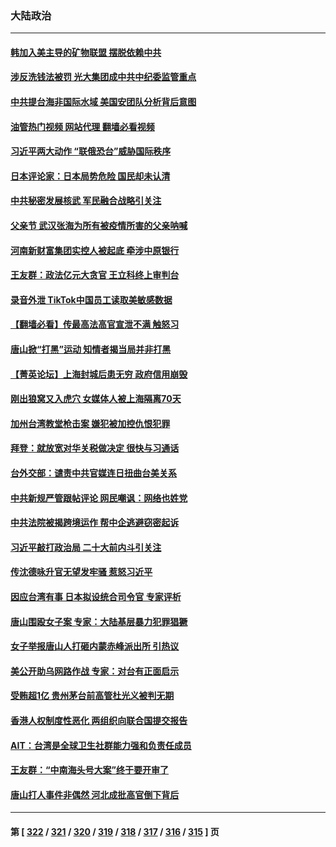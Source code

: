 ### 大陆政治
---
#### [韩加入美主导的矿物联盟 摆脱依赖中共](../../pages/ncid277/n13762929.md?06200445) 
#### [涉反洗钱法被罚 光大集团成中共中纪委监管重点](../../pages/ncid277/n13762920.md?06200445) 
#### [中共提台海非国际水域 美国安团队分析背后意图](../../pages/ncid277/n13762899.md?06200445) 
#### [油管热门视频 网站代理 翻墙必看视频](http://209.222.30.114:81/youtube.html?06200445)
#### [习近平两大动作 “联俄恐台”威胁国际秩序](../../pages/ncid277/n13762908.md?06200445) 
#### [日本评论家：日本局势危险 国民却未认清](../../pages/ncid277/n13762901.md?06200445) 
#### [中共秘密发展核武 军民融合战略引关注](../../pages/ncid277/n13762850.md?06200445) 
#### [父亲节 武汉张海为所有被疫情所害的父亲呐喊](../../pages/ncid277/n13762770.md?06200445) 
#### [河南新财富集团实控人被起底 牵涉中原银行](../../pages/ncid277/n13762741.md?06200445) 
#### [王友群：政法亿元大贪官 王立科终上审判台](../../pages/ncid277/n13762583.md?06200445) 
#### [录音外泄 TikTok中国员工读取美敏感数据](../../pages/ncid277/n13762495.md?06200445) 
#### [【翻墙必看】传最高法高官宣泄不满 触怒习](../../pages/ncid277/n13762580.md?06200445) 
#### [唐山掀“打黑”运动 知情者揭当局并非打黑](../../pages/ncid277/n13762504.md?06200445) 
#### [【菁英论坛】上海封城后患无穷 政府信用崩毁](../../pages/ncid277/n13762424.md?06200445) 
#### [刚出狼窝又入虎穴 女媒体人被上海隔离70天](../../pages/ncid277/n13762308.md?06200445) 
#### [加州台湾教堂枪击案 嫌犯被加控仇恨犯罪](../../pages/ncid277/n13762434.md?06200445) 
#### [拜登：就放宽对华关税做决定 很快与习通话](../../pages/ncid277/n13762428.md?06200445) 
#### [台外交部：谴责中共官媒连日扭曲台美关系](../../pages/ncid277/n13762371.md?06200445) 
#### [中共新规严管跟帖评论 网民嘲讽：网络也姓党](../../pages/ncid277/n13762276.md?06200445) 
#### [中共法院被揭跨境运作 帮中企逃避窃密起诉](../../pages/ncid277/n13761140.md?06200445) 
#### [习近平敲打政治局 二十大前内斗引关注](../../pages/ncid277/n13762226.md?06200445) 
#### [传沈德咏升官无望发牢骚 惹怒习近平](../../pages/ncid277/n13762177.md?06200445) 
#### [因应台湾有事 日本拟设统合司令官 专家评析](../../pages/ncid277/n13762232.md?06200445) 
#### [唐山围殴女子案 专家：大陆基层暴力犯罪猖獗](../../pages/ncid277/n13762195.md?06200445) 
#### [女子举报唐山人打砸内蒙赤峰派出所 引热议](../../pages/ncid277/n13762218.md?06200445) 
#### [美公开助乌网路作战 专家：对台有正面启示](../../pages/ncid277/n13762198.md?06200445) 
#### [受贿超1亿 贵州茅台前高管杜光义被判无期](../../pages/ncid277/n13762147.md?06200445) 
#### [香港人权制度性恶化 两组织向联合国提交报告](../../pages/ncid277/n13762176.md?06200445) 
#### [AIT：台湾是全球卫生社群能力强和负责任成员](../../pages/ncid277/n13762104.md?06200445) 
#### [王友群：“中南海头号大案”终于要开审了](../../pages/ncid277/n13761877.md?06200445) 
#### [唐山打人事件非偶然 河北成批高官倒下背后](../../pages/ncid277/n13762052.md?06200445) 

---
#### 第 [ [322](./322.md?06200445) / [321](./321.md?06200445) / [320](./320.md?06200445) / [319](./319.md?06200445) / [318](./318.md?06200445) / [317](./317.md?06200445) / [316](./316.md?06200445) / [315](./315.md?06200445) ] 页
